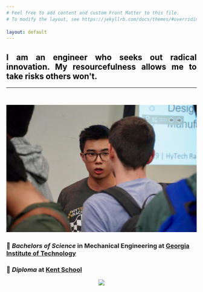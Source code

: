 ```yaml
---
# Feel free to add content and custom Front Matter to this file.
# To modify the layout, see https://jekyllrb.com/docs/themes/#overriding-theme-defaults

layout: default
---
```

<h2 style="color: #5e9ca0; text-align: justify;"><span style="color: #000000;">I am an engineer who seeks out radical innovation. My resourcefulness allows me to take risks others won't.</span></h2>

<hr>

<br />

<p align="center">
  <img width="auto" height="auto" src="/assets/photo69.JPG">
</p>

### 🐝 *Bachelors of Science* in Mechanical Engineering at [Georgia Institute of Technology](https://www.me.gatech.edu/) <br />
### 🦁 *Diploma* at [Kent School](https://www.kent-school.edu/)

<p align="center">
  <img width="auto" height="auto" src="/assets/photo9.png">
</p>
